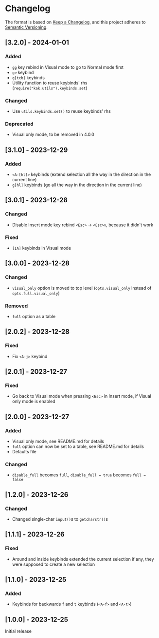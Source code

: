 # Changelog

The format is based on [Keep a Changelog](https://keepachangelog.com/en/1.1.0/),
and this project adheres to [Semantic Versioning](https://semver.org/spec/v2.0.0.html).

## [3.2.0] - 2024-01-01

### Added

- `gg` key rebind in Visual mode to go to Normal mode first
- `ge` keybind
- `g[tcb]` keybinds
- Utility function to reuse keybinds' rhs (`require("kak.utils").keybinds.set`)

### Changed

- Use `utils.keybinds.set()` to reuse keybinds' rhs

### Deprecated

- Visual only mode, to be removed in 4.0.0

## [3.1.0] - 2023-12-29

### Added

- `<A-[hl]>` keybinds (extend selection all the way in the direction in the current line)
- `g[hl]` keybinds (go all the way in the direction in the current line)

## [3.0.1] - 2023-12-28

### Changed

- Disable Insert mode key rebind `<Esc>` -> `<Esc>v`, because it didn't work

### Fixed

- `[IA]` keybinds in Visual mode

## [3.0.0] - 2023-12-28

### Changed

- `visual_only` option is moved to top level (`opts.visual_only` instead of `opts.full.visual_only`)

### Removed

- `full` option as a table

## [2.0.2] - 2023-12-28

### Fixed

- Fix `<A-j>` keybind

## [2.0.1] - 2023-12-27

### Fixed

- Go back to Visual mode when pressing `<Esc>` in Insert mode, if Visual only mode is enabled

## [2.0.0] - 2023-12-27

### Added

- Visual only mode, see README.md for details
- `full` option can now be set to a table, see README.md for details
- Defaults file

### Changed

- `disable_full` becomes `full`, `disable_full = true` becomes `full = false`

## [1.2.0] - 2023-12-26

### Changed

- Changed single-char `input()`s to `getcharstr()`s

## [1.1.1] - 2023-12-26

### Fixed

- Around and inside keybinds extended the current selection if any, they were supposed to create a new selection

## [1.1.0] - 2023-12-25

### Added

- Keybinds for backwards `f` and `t` keybinds (`<A-f>` and `<A-t>`)

## [1.0.0] - 2023-12-25

Initial release
